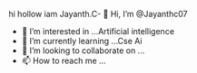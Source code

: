 hi hollow iam Jayanth.C- 👋 Hi, I’m @Jayanthc07
- 👀 I’m interested in ...Artificial intelligence 
- 🌱 I’m currently learning ...Cse Ai
- 💞️ I’m looking to collaborate on ...
- 📫 How to reach me ...

<!---
Jayanthc07/Jayanthc07 is a ✨ special ✨ repository because its `README.md` (this file) appears on your GitHub profile.
You can click the Preview link to take a look at your changes.
--->
